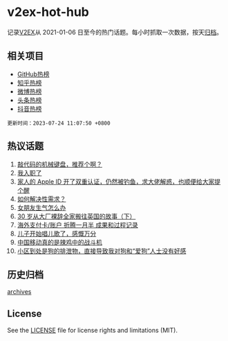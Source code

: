 # v2ex-hot-hub

 记录[V2EX](https://www.v2ex.com/)从 2021-01-06 日至今的热门话题。每小时抓取一次数据，按天[归档](archives)。
 
 ## 相关项目

- [GitHub热榜](https://github.com/lonnyzhang423/github-hot-hub)
- [知乎热榜](https://github.com/lonnyzhang423/zhihu-hot-hub)
- [微博热榜](https://github.com/lonnyzhang423/weibo-hot-hub)
- [头条热榜](https://github.com/lonnyzhang423/toutiao-hot-hub)
- [抖音热榜](https://github.com/lonnyzhang423/douyin-hot-hub)


 `更新时间：2023-07-24 11:07:50 +0800`

## 热议话题

1. [敲代码的机械键盘，推荐个啊？](https://www.v2ex.com/t/959004)
1. [我入职了](https://www.v2ex.com/t/959084)
1. [家人的 Apple ID 开了双重认证，仍然被钓鱼，求大佬解惑，也顺便给大家提个醒](https://www.v2ex.com/t/959041)
1. [如何解决性需求？](https://www.v2ex.com/t/958987)
1. [女朋友生气怎么办](https://www.v2ex.com/t/959053)
1. [30 岁从大厂裸辞全家搬往英国的故事（下）](https://www.v2ex.com/t/959091)
1. [海外支付卡/账户 折腾一月半 成果和过程记录](https://www.v2ex.com/t/958993)
1. [儿子开始唱儿歌了，感慨万分](https://www.v2ex.com/t/958988)
1. [中国移动真的是辣鸡中的战斗机](https://www.v2ex.com/t/959008)
1. [小区到处是狗的排泄物，直接导致我对狗和“爱狗”人士没有好感](https://www.v2ex.com/t/959099)

## 历史归档

[archives](archives)

## License

See the [LICENSE](LICENSE) file for license rights and limitations (MIT).
